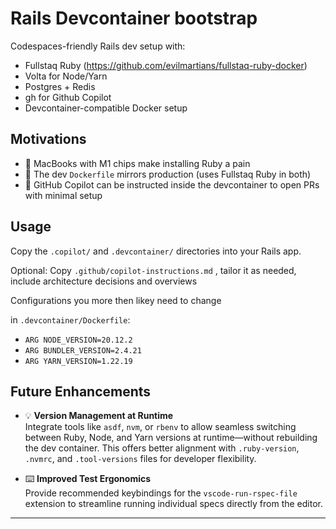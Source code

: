 # Rails Devcontainer bootstrap

Codespaces-friendly Rails dev setup with:

- Fullstaq Ruby (https://github.com/evilmartians/fullstaq-ruby-docker)
- Volta for Node/Yarn
- Postgres + Redis
- gh for Github Copilot
- Devcontainer-compatible Docker setup


## Motivations

- 🧱 MacBooks with M1 chips make installing Ruby a pain
- 🐳 The dev `Dockerfile` mirrors production (uses Fullstaq Ruby in both)
- 🤖 GitHub Copilot can be instructed inside the devcontainer to open PRs with minimal setup

## Usage

Copy the `.copilot/` and `.devcontainer/` directories into your Rails app.

Optional: Copy `.github/copilot-instructions.md` , tailor it as needed, include architecture decisions and overviews

Configurations you more then likey need to change

in `.devcontainer/Dockerfile`:

- `ARG NODE_VERSION=20.12.2`
- `ARG BUNDLER_VERSION=2.4.21`
- `ARG YARN_VERSION=1.22.19`

## Future Enhancements

- 💡 **Version Management at Runtime**  
  Integrate tools like `asdf`, `nvm`, or `rbenv` to allow seamless switching between Ruby, Node, and Yarn versions at runtime—without rebuilding the dev container. This offers better alignment with `.ruby-version`, `.nvmrc`, and `.tool-versions` files for developer flexibility.

- ⌨️ **Improved Test Ergonomics**  
  Provide recommended keybindings for the `vscode-run-rspec-file` extension to streamline running individual specs directly from the editor.

---
